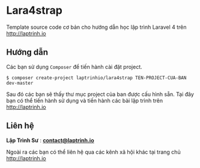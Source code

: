 # Lara4strap

Template source code cơ bản cho hướng dẫn học lập trình Laravel 4 trên http://laptrinh.io


## Hướng dẫn

Các bạn sử dụng `Composer` để tiến hành cài đặt project.

```
$ composer create-project laptrinhio/lara4strap TEN-PROJECT-CUA-BAN dev-master
```

Sau đó các bạn sẽ thấy thư mục project của ban được cấu hình sẵn. 
Tại đây bạn có thể tiến hành sử dụng và tiến hành các bài lập trình trên http://laptrinh.io

## Liên hệ

**Lập Trình Sư** : **contact@laptrinh.io**

Ngoài ra các bạn có thể liên hệ qua các kênh xã hội khác tại trang chủ http://laptrinh.io
